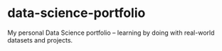 # data-science-portfolio
My personal Data Science portfolio – learning by doing with real-world datasets and projects.
